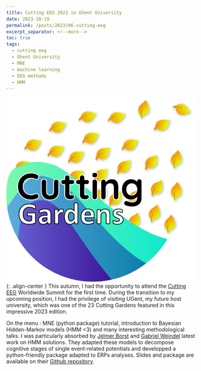 ```yaml
---
title: Cutting EEG 2023 in Ghent University
date: 2023-10-19
permalink: /posts/2023/06-cutting-eeg
excerpt_separator: <!--more-->
toc: true
tags:
  - cutting eeg
  - Ghent University
  - MNE
  - machine learning
  - EEG methods
  - HMM
---
```


![](/images/posts/post6/cutting-eeg.png){: .align-center }
This autumn, I had the opportunity to attend the [Cutting EEG](https://cuttinggardens2023.org/) Worldwide Summit for the first time. 
During the transition to my upcoming position, I had the privilege of visiting UGent, my future host university, which was one of the 23 Cutting Gardens featured in this impressive 2023 edition.

On the menu : MNE (python package) tutorial, introduction to Bayesian Hidden-Markov models (HMM <3) and many interesting methodological talks. 
I was particularly absorbed by [Jelmer Borst](https://www.jelmerborst.nl/) and [Gabriel Weindel](https://gweindel.github.io/) latest work on HMM solutions. 
They adapted these models to decompose cognitive stages of single event-related potentials and developped a python-friendly package adapted to ERPs analyses. 
Slides and package are available on their [Github repository](https://github.com/GWeindel/hsmm_mvpy).
<!--more-->


